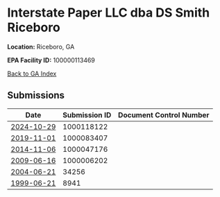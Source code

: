 # Interstate Paper LLC dba DS Smith Riceboro

**Location:** Riceboro, GA

**EPA Facility ID:** 100000113469

[Back to GA Index](../../index.md)

## Submissions

| Date | Submission ID | Document Control Number |
|------|--------------|-------------------------|
| [2024-10-29](submissions/1000118122.md) | 1000118122 |  |
| [2019-11-01](submissions/1000083407.md) | 1000083407 |  |
| [2014-11-06](submissions/1000047176.md) | 1000047176 |  |
| [2009-06-16](submissions/1000006202.md) | 1000006202 |  |
| [2004-06-21](submissions/34256.md) | 34256 |  |
| [1999-06-21](submissions/8941.md) | 8941 |  |

